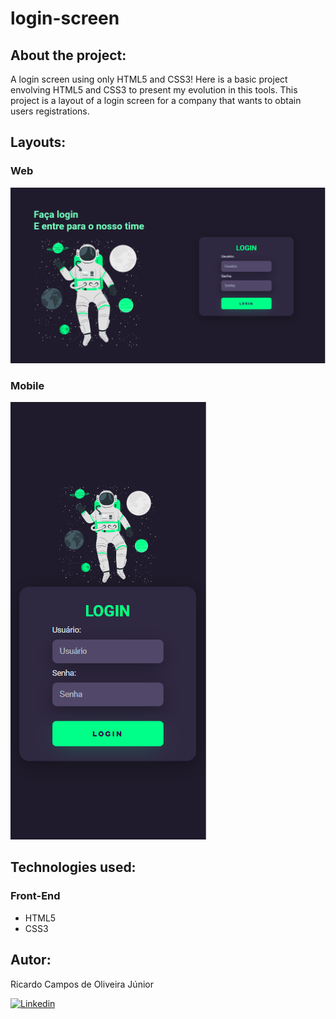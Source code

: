 # login-screen

## About the project:
 A login screen using only HTML5 and CSS3!
 Here is a basic project envolving HTML5 and CSS3 to present my evolution in this tools. This project is a layout of a login screen for a company that wants to obtain users registrations.

## Layouts:

### Web
![Web](https://github.com/RicardoCamposJr/login-screen/blob/main/assets/layout-web.PNG)

### Mobile
![Web](https://github.com/RicardoCamposJr/login-screen/blob/main/assets/layout-mobile.PNG)

## Technologies used:
### Front-End
- HTML5
- CSS3

## Autor:
Ricardo Campos de Oliveira Júnior

[![Linkedin](https://img.shields.io/badge/LinkedIn-0077B5?style=for-the-badge&logo=linkedin&logoColor=white)](linkedin.com/in/ricardocamposdeoliveirajr)

